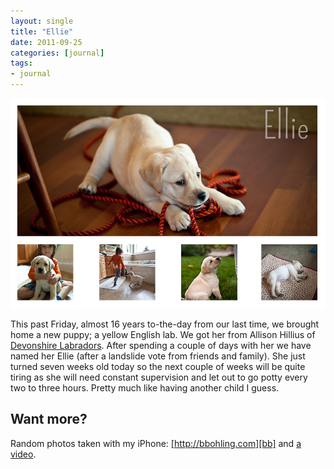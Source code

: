 ```yaml
---
layout: single
title: "Ellie"
date: 2011-09-25
categories: [journal]
tags:
- journal
---
```


![Ellie](/uploads/2011/09/Ellie.jpg)

This past Friday, almost 16 years to-the-day from our last time, we brought home a new puppy; a yellow English lab. We got her from Allison Hillius of [Devonshire Labradors][devonshire]. After spending a couple of days with her we have named her Ellie (after a landslide vote from friends and family). She just turned seven weeks old today so the next couple of weeks will be quite tiring as she will need constant supervision and let out to go potty every two to three hours. Pretty much like having another child I guess.

## Want more?

Random photos taken with my iPhone: [http://bbohling.com][bb] and [a video][vid].


[bb]: http://bbohling.com "Brandon Bohling - yet another website"
[devonshire]: http://www.devonshirelabs.com/Devonshire_Labradors/Home.html "Devonshire Labradors"
[vid]: http://vimeo.com/ebohling/ellie "Ellie Versus - a video"
